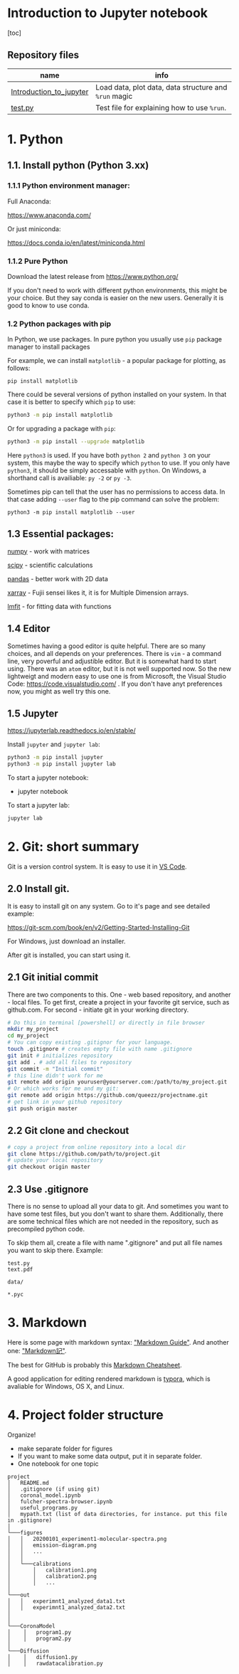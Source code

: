 # Introduction to Jupyter notebook

[toc]

## Repository files

| name                                                       | info                                                  |
| ---------------------------------------------------------- | ----------------------------------------------------- |
| [Introduction_to_jupyter](./Introduction_to_jupyter.ipynb) | Load data, plot data, data structure and `%run` magic |
| [test.py](./test.py)                                       | Test file for explaining how to use `%run`.           |

# 1. Python

## 1.1. Install python (Python 3.xx)

### 1.1.1 Python environment manager:

Full Anaconda:

https://www.anaconda.com/

Or just miniconda:

https://docs.conda.io/en/latest/miniconda.html

### 1.1.2 Pure Python

Download the latest release from https://www.python.org/

If you don't need to work with different python environments, this might be your choice. But they say conda is easier on the new users. Generally it is good to know to use conda.

### 1.2 Python packages with pip

In Python, we use packages. In pure python you usually use `pip` package manager to install packages

For example, we can install `matplotlib` - a popular package for plotting, as follows:

```
pip install matplotlib
```

There could be several versions of python installed on your system. In that case it is better to specify which `pip` to use:

```bash
python3 -m pip install matplotlib
```

Or for upgrading a package with `pip`:

``` bash
python3 -m pip install --upgrade matplotlib
```

Here `python3` is used. If you have both `python 2` and `python 3` on your system, this maybe the way to specify which `python` to use. If you only have `python3`, it should be simply accessable with `python`. On Windows, a shorthand call is availiable: `py -2` or `py -3`.



Sometimes pip can tell that the user has no permissions to access data. In that case adding `--user` flag to the pip command can solve the problem:

```shell
python3 -m pip install matplotlib --user
```



## 1.3 Essential packages:

[numpy](https://numpy.org/) - work with matrices

[scipy](https://www.scipy.org/) - scientific calculations

[pandas](https://pandas.pydata.org/) - better work with 2D data

[xarray](https://xarray.pydata.org/en/stable/) -  Fujii sensei likes it, it is for Multiple Dimension arrays.

[lmfit](https://lmfit.github.io/lmfit-py/) - for fitting data with functions

## 1.4 Editor

Sometimes having a good editor is quite helpful. There are so many choices, and all depends on your preferences. There is `vim` - a command line, very poverful and adjustible editor. But it is somewhat hard to start using. There was an `atom` editor, but it is not well supported now. So the new lightweigt and modern easy to use one is from Microsoft, the Visual Studio Code: https://code.visualstudio.com/ . If you don't have anyt preferences now, you might as well try this one.

## 1.5 Jupyter

https://jupyterlab.readthedocs.io/en/stable/

Install `jupyter` and `jupyter lab`:

```bash
python3 -m pip install jupyter
python3 -m pip install jupyter lab
```

To start a jupyter notebook:

- jupyter notebook

To start a jupyter lab:

```bash
jupyter lab
```



# 2. Git: short summary

Git is a version control system. It is easy to use it in [VS Code](https://code.visualstudio.com/).

## 2.0 Install git.

It is easy to install git on any system. Go to it's page and see detailed example:

https://git-scm.com/book/en/v2/Getting-Started-Installing-Git



For Windows, just download an installer. 

After git is installed, you can start using it.

## 2.1 Git initial commit

There are two components to this. One - web based repository, and another - local files. To get first, create a project in your favorite git service, such as github.com. For second - initiate git in your working directory.



```bash
# Do this in terminal [powershell] or directly in file browser
mkdir my_project
cd my_project
# You can copy existing .gitignor for your language.
touch .gitignore # creates empty file with name .gitignore
git init # initializes repository
git add . # add all files to repository
git commit -m "Initial commit" 
# this line didn't work for me
git remote add origin youruser@yourserver.com:/path/to/my_project.git
# Or which works for me and my git:
git remote add origin https://github.com/queezz/projectname.git
# get link in your github repository
git push origin master
```

## 2.2 Git clone and checkout

```bash
# copy a project from online repository into a local dir
git clone https://github.com/path/to/project.git
# update your local repository
git checkout origin master
```

## 2.3 Use .gitignore

There is no sense to upload all your data to git. And sometimes you want to have some test files, but you don't want to share them. Additionally, there are some technical files which are not needed in the repository, such as precompiled python code. 



To skip them all, create a file with name ".gitignore" and put all file names you want to skip there. Example:



```.gitignore
test.py
text.pdf

data/

*.pyc
```



# 3. Markdown

Here is some page with markdown syntax: ["Markdown Guide"][1]. And another one: ["Markdown記"][2].

The best for GitHub is probably this [Markdown Cheatsheet][3].



A good application for editing rendered markdown is [typora][4], which is avaliable for Windows, OS X, and Linux. 



[1]: https://www.markdownguide.org/basic-syntax/	"Markdown Guide"
[2]: https://www.markdown.jp/syntax/#markdown	"Markdown記"
[3]: https://github.com/adam-p/markdown-here/wiki/Markdown-Cheatsheet	"Markdown Cheatsheet"

[4]: https://typora.io/	"Typora"

# 4. Project folder structure

Organize!
- make separate folder for figures
- If you want to make some data output, put it in separate folder.
- One notebook for one topic 

```
project
│   README.md
│   .gitignore (if using git)
│   coronal_model.ipynb
│   fulcher-spectra-browser.ipynb
│   useful_programs.py
│   mypath.txt (list of data directories, for instance. put this file in .gitignore)
│
└───figures
│   │   20200101_experiment1-molecular-spectra.png
│   │   emission-diagram.png
│   │   ...
│   │
│   └───calibrations
│       │   calibration1.png
│       │   calibration2.png
│       │   ...
│   
└───out
│   │   experimnt1_analyzed_data1.txt
│   │   experimnt1_analyzed_data2.txt
│
│
└───CoronaModel
│    │   program1.py
│    │   program2.py
│
└───Diffusion
│    │   diffusion1.py
│    │   rawdatacalibration.py
```
